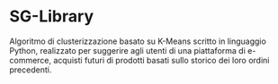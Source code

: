 # SG-Library
Algoritmo di clusterizzazione basato su K-Means scritto in linguaggio Python, realizzato per suggerire agli utenti di una piattaforma di e-commerce, acquisti futuri di prodotti basati sullo storico dei loro ordini precedenti.
